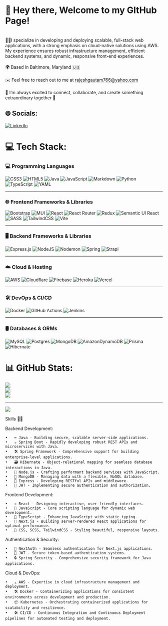 

# 👋 Hey there, Welcome to my GItHub Page!
<br>👨‍💻I specialize in developing and deploying scalable, full-stack web applications, with a strong emphasis on cloud-native solutions using AWS. My experience ensures robust infrastructure management, efficient backend systems, and dynamic, responsive front-end experiences.<br><br>🌍 Based in Baltimore, Maryland 🇺🇸<br><br>✉️ Feel free to reach out to me at rajeshgautam766@yahoo.com<br><br>🤝 I’m always excited to connect, collaborate, and create something extraordinary together 🙏<br>


## 🌐 Socials:
[![LinkedIn](https://img.shields.io/badge/LinkedIn-%230077B5.svg?logo=linkedin&logoColor=white)](https://linkedin.com/in/http://linkedin.com/in/rajesh-gautam-472511218) 

# 💻 Tech Stack:

### 💻 Programming Languages
![CSS3](https://img.shields.io/badge/css3-%231572B6.svg?style=for-the-badge&logo=css3&logoColor=white) ![HTML5](https://img.shields.io/badge/html5-%23E34F26.svg?style=for-the-badge&logo=html5&logoColor=white) ![Java](https://img.shields.io/badge/java-%23ED8B00.svg?style=for-the-badge&logo=openjdk&logoColor=white) ![JavaScript](https://img.shields.io/badge/javascript-%23323330.svg?style=for-the-badge&logo=javascript&logoColor=%23F7DF1E) ![Markdown](https://img.shields.io/badge/markdown-%23000000.svg?style=for-the-badge&logo=markdown&logoColor=white) ![Python](https://img.shields.io/badge/python-3670A0?style=for-the-badge&logo=python&logoColor=ffdd54) ![TypeScript](https://img.shields.io/badge/typescript-%23007ACC.svg?style=for-the-badge&logo=typescript&logoColor=white) ![YAML](https://img.shields.io/badge/yaml-%23ffffff.svg?style=for-the-badge&logo=yaml&logoColor=151515)

---

### 🌐 Frontend Frameworks & Libraries
![Bootstrap](https://img.shields.io/badge/bootstrap-%238511FA.svg?style=for-the-badge&logo=bootstrap&logoColor=white) ![MUI](https://img.shields.io/badge/MUI-%230081CB.svg?style=for-the-badge&logo=mui&logoColor=white) ![React](https://img.shields.io/badge/react-%2320232a.svg?style=for-the-badge&logo=react&logoColor=%2361DAFB) ![React Router](https://img.shields.io/badge/React_Router-CA4245?style=for-the-badge&logo=react-router&logoColor=white) ![Redux](https://img.shields.io/badge/redux-%23593d88.svg?style=for-the-badge&logo=redux&logoColor=white) ![Semantic UI React](https://img.shields.io/badge/Semantic%20UI%20React-%2335BDB2.svg?style=for-the-badge&logo=SemanticUIReact&logoColor=white) ![SASS](https://img.shields.io/badge/SASS-hotpink.svg?style=for-the-badge&logo=SASS&logoColor=white) ![TailwindCSS](https://img.shields.io/badge/tailwindcss-%2338B2AC.svg?style=for-the-badge&logo=tailwind-css&logoColor=white) ![Vite](https://img.shields.io/badge/vite-%23646CFF.svg?style=for-the-badge&logo=vite&logoColor=white)

---

### 🖥️ Backend Frameworks & Libraries
![Express.js](https://img.shields.io/badge/express.js-%23404d59.svg?style=for-the-badge&logo=express&logoColor=%2361DAFB) ![NodeJS](https://img.shields.io/badge/node.js-6DA55F?style=for-the-badge&logo=node.js&logoColor=white) ![Nodemon](https://img.shields.io/badge/NODEMON-%23323330.svg?style=for-the-badge&logo=nodemon&logoColor=%BBDEAD) ![Spring](https://img.shields.io/badge/spring-%236DB33F.svg?style=for-the-badge&logo=spring&logoColor=white) ![Strapi](https://img.shields.io/badge/strapi-%232E7EEA.svg?style=for-the-badge&logo=strapi&logoColor=white)

---

### ☁️ Cloud & Hosting
![AWS](https://img.shields.io/badge/AWS-%23FF9900.svg?style=for-the-badge&logo=amazon-aws&logoColor=white) ![Cloudflare](https://img.shields.io/badge/Cloudflare-F38020?style=for-the-badge&logo=Cloudflare&logoColor=white) ![Firebase](https://img.shields.io/badge/firebase-%23039BE5.svg?style=for-the-badge&logo=firebase) ![Heroku](https://img.shields.io/badge/heroku-%23430098.svg?style=for-the-badge&logo=heroku&logoColor=white) ![Vercel](https://img.shields.io/badge/vercel-%23000000.svg?style=for-the-badge&logo=vercel&logoColor=white)

---

### 🛠️ DevOps & CI/CD
![Docker](https://img.shields.io/badge/docker-%230db7ed.svg?style=for-the-badge&logo=docker&logoColor=white) ![GitHub Actions](https://img.shields.io/badge/github%20actions-%232671E5.svg?style=for-the-badge&logo=githubactions&logoColor=white) ![Jenkins](https://img.shields.io/badge/jenkins-%232C5263.svg?style=for-the-badge&logo=jenkins&logoColor=white)

---

### 🛢️ Databases & ORMs
![MySQL](https://img.shields.io/badge/mysql-4479A1.svg?style=for-the-badge&logo=mysql&logoColor=white) ![Postgres](https://img.shields.io/badge/postgres-%23316192.svg?style=for-the-badge&logo=postgresql&logoColor=white) ![MongoDB](https://img.shields.io/badge/MongoDB-%234ea94b.svg?style=for-the-badge&logo=mongodb&logoColor=white) ![AmazonDynamoDB](https://img.shields.io/badge/Amazon%20DynamoDB-4053D6?style=for-the-badge&logo=Amazon%20DynamoDB&logoColor=white) ![Prisma](https://img.shields.io/badge/Prisma-3982CE?style=for-the-badge&logo=Prisma&logoColor=white) ![Hibernate](https://img.shields.io/badge/Hibernate-59666C?style=for-the-badge&logo=Hibernate&logoColor=white)


# 📊 GitHub Stats:
![](https://github-readme-stats.vercel.app/api?username=Rajesh295-dev&theme=github_dark&hide_border=false&include_all_commits=false&count_private=false)<br/>
![](https://github-readme-streak-stats.herokuapp.com/?user=Rajesh295-dev&theme=github_dark&hide_border=false)<br/>
![](https://github-readme-stats.vercel.app/api/top-langs/?username=Rajesh295-dev&theme=github_dark&hide_border=false&include_all_commits=false&count_private=false&layout=compact)

---
[![](https://visitcount.itsvg.in/api?id=Rajesh&label=Profile%20Views&pretty=false)](https://visitcount.itsvg.in)


<!-- Proudly created with GPRM ( https://gprm.itsvg.in ) -->


Skills 💪🏻

Backend Development:

	•	⌨️ Java - Building secure, scalable server-side applications.
	•	☕ Spring Boot - Rapidly developing robust REST APIs and microservices with Java.
	•	🛠 Spring Framework - Comprehensive support for building enterprise-level applications.
	•	🗃️ Hibernate - Object-relational mapping for seamless database interactions in Java.
	•	📝 Node.js - Crafting performant backend services with JavaScript.
	•	🍃 MongoDB - Managing data with a flexible, NoSQL database.
	•	🚀 Express - Developing RESTful APIs and middleware.
	•	🏮 JWT - Implementing secure authentication and authorization.

Frontend Development:

	•	⚛️ React - Designing interactive, user-friendly interfaces.
	•	📝 JavaScript - Core scripting language for dynamic web development.
	•	📝 TypeScript - Enhancing JavaScript with static typing.
	•	🔖 Next.js - Building server-rendered React applications for optimal performance.
	•	🎨 CSS, SCSS, TailwindCSS - Styling beautiful, responsive layouts.

Authentication & Security:

	•	🏮 NextAuth - Seamless authentication for Next.js applications.
	•	🏮 JWT - Secure token-based authentication systems.
	•	🔒 Spring Security - Comprehensive security framework for Java applications.

Cloud & DevOps:

	•	☁️ AWS - Expertise in cloud infrastructure management and deployment.
	•	🛠 Docker - Containerizing applications for consistent environments across development and production.
	•	📦 Kubernetes - Orchestrating containerized applications for scalability and resilience.
	•	🛠 CI/CD - Continuous Integration and Continuous Deployment pipelines for automated testing and deployment.
